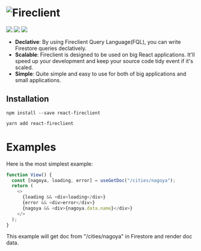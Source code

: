# ![Fireclient](https://optimind-llc.github.io/fireclient/)

![](https://img.shields.io/npm/v/react-fireclient) ![](https://img.shields.io/npm/l/react-fireclient) ![](https://img.shields.io/badge/-React-555.svg?logo=react&style=flat)

- **Declative**: By using Fireclient Query Language(FQL), you can write Firestore queries declatively.
- **Scalable**: Fireclient is designed to be used on big React applications. It'll speed up your development and keep your source code tidy event if it's scaled.
- **Simple**: Quite simple and easy to use for both of big applications and small applications.

## Installation

```
npm install --save react-fireclient
```

```
yarn add react-fireclient
```

# Examples

Here is the most simplest example:

```js
function View() {
  const [nagoya, loading, error] = useGetDoc("/cities/nagoya");
  return (
    <>
      {loading && <div>loading</div>}
      {error && <div>error</div>}
      {nagoya && <div>{nagoya.data.name}</div>}
    </>
  );
}
```

This example will get doc from "/cities/nagoya" in Firestore and render doc data.
